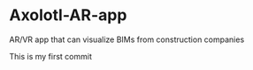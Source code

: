 # Axolotl-AR-app
AR/VR app that can visualize BIMs from construction companies

This is my first commit
